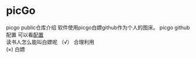 # picGo
picgo public仓库介绍
软件使用picgo白嫖github作为个人的图床。
picgo github配置 可以看[配置](https://www.jianshu.com/p/9d91355e8418)  
读书人怎么能叫白嫖呢 
（√） 合理利用  
 (×)  白嫖
